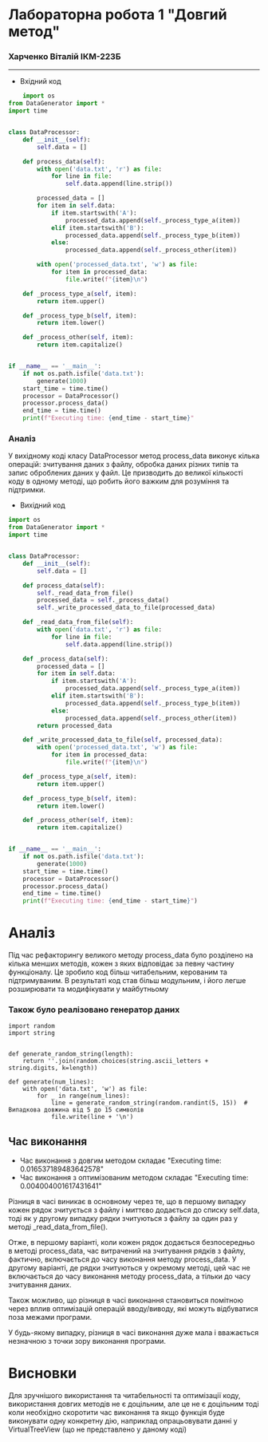 # Лабораторна робота 1 "Довгий метод"
### Харченко Віталій  ІКМ-223Б


___


- Вхідний код


```Python
    import os
from DataGenerator import *
import time


class DataProcessor:
    def __init__(self):
        self.data = []

    def process_data(self):
        with open('data.txt', 'r') as file:
            for line in file:
                self.data.append(line.strip())

        processed_data = []
        for item in self.data:
            if item.startswith('A'):
                processed_data.append(self._process_type_a(item))
            elif item.startswith('B'):
                processed_data.append(self._process_type_b(item))
            else:
                processed_data.append(self._process_other(item))

        with open('processed_data.txt', 'w') as file:
            for item in processed_data:
                file.write(f"{item}\n")

    def _process_type_a(self, item):
        return item.upper()

    def _process_type_b(self, item):
        return item.lower()

    def _process_other(self, item):
        return item.capitalize()


if __name__ == '__main__':
    if not os.path.isfile('data.txt'):
        generate(1000)
    start_time = time.time()
    processor = DataProcessor()
    processor.process_data()
    end_time = time.time()
    print(f"Executing time: {end_time - start_time}"
```


### Аналіз


У вихідному коді класу DataProcessor метод process_data виконує кілька операцій: зчитування даних з файлу, обробка даних різних типів та запис оброблених даних у файл. Це призводить до великої кількості коду в одному методі, що робить його важким для розуміння та підтримки.


- Вихідний код


```Python
import os
from DataGenerator import *
import time


class DataProcessor:
    def __init__(self):
        self.data = []

    def process_data(self):
        self._read_data_from_file()
        processed_data = self._process_data()
        self._write_processed_data_to_file(processed_data)

    def _read_data_from_file(self):
        with open('data.txt', 'r') as file:
            for line in file:
                self.data.append(line.strip())

    def _process_data(self):
        processed_data = []
        for item in self.data:
            if item.startswith('A'):
                processed_data.append(self._process_type_a(item))
            elif item.startswith('B'):
                processed_data.append(self._process_type_b(item))
            else:
                processed_data.append(self._process_other(item))
        return processed_data

    def _write_processed_data_to_file(self, processed_data):
        with open('processed_data.txt', 'w') as file:
            for item in processed_data:
                file.write(f"{item}\n")

    def _process_type_a(self, item):
        return item.upper()

    def _process_type_b(self, item):
        return item.lower()

    def _process_other(self, item):
        return item.capitalize()


if __name__ == '__main__':
    if not os.path.isfile('data.txt'):
        generate(1000)
    start_time = time.time()
    processor = DataProcessor()
    processor.process_data()
    end_time = time.time()
    print(f"Executing time: {end_time - start_time}")
```


# Аналіз


Під час рефакторингу великого методу process_data було розділено на кілька менших методів, кожен з яких відповідає за певну частину функціоналу. Це зробило код більш читабельним, керованим та підтримуваним. В результаті код став більш модульним, і його легше розширювати та модифікувати у майбутньому


### Також було реалізовано генератор даних

```Python3
import random
import string


def generate_random_string(length):
    return ''.join(random.choices(string.ascii_letters + string.digits, k=length))

def generate(num_lines):
    with open('data.txt', 'w') as file:
        for _ in range(num_lines):
            line = generate_random_string(random.randint(5, 15))  # Випадкова довжина від 5 до 15 символів
            file.write(line + '\n')
```

## Час виконання

- Час виконання з довгим методом складає "Executing time: 0.016537189483642578"
- Час виконання з оптимізованим методом складає "Executing time: 0.004004001617431641"


Різниця в часі виникає в основному через те, що в першому випадку кожен рядок зчитується з файлу і миттєво додається до списку self.data, тоді як у другому випадку рядки зчитуються з файлу за один раз у методі _read_data_from_file().


Отже, в першому варіанті, коли кожен рядок додається безпосередньо в методі process_data, час витрачений на зчитування рядків з файлу, фактично, включається до часу виконання методу process_data. У другому варіанті, де рядки зчитуються у окремому методі, цей час не включається до часу виконання методу process_data, а тільки до часу зчитування даних.


Також можливо, що різниця в часі виконання становиться помітною через вплив оптимізацій операцій вводу/виводу, які можуть відбуватися поза межами програми.


У будь-якому випадку, різниця в часі виконання дуже мала і вважається незначною з точки зору виконання програми.


# Висновки


Для зручнішого використання та читабельності та оптимізації коду, використання довгих методів не є доцільним, але це не є доцільним тоді коли необхідно скоротити час виконання та якщо функція буде виконувати одну конкретну дію, наприклад опрацьовувати данні у VirtualTreeView (що не представлено у даному коді)




